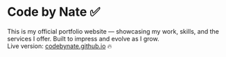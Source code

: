 # Code by Nate ✅  
This is my official portfolio website — showcasing my work, skills, and the services I offer. Built to impress and evolve as I grow.  
Live version: [codebynate.github.io](https://codebynate.github.io) 🔥
